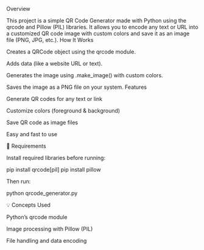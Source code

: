 Overview

This project is a simple QR Code Generator made with Python using the qrcode and Pillow (PIL) libraries.
It allows you to encode any text or URL into a customized QR code image with custom colors and save it as an image file (PNG, JPG, etc.).
How It Works

Creates a QRCode object using the qrcode module.

Adds data (like a website URL or text).

Generates the image using .make_image() with custom colors.

Saves the image as a PNG file on your system.
Features

Generate QR codes for any text or link

Customize colors (foreground & background)

Save QR code as image files

Easy and fast to use

🧰 Requirements

Install required libraries before running:

pip install qrcode[pil]
pip install pillow


Then run:

python qrcode_generator.py

💡 Concepts Used

Python’s qrcode module

Image processing with Pillow (PIL)

File handling and data encoding
